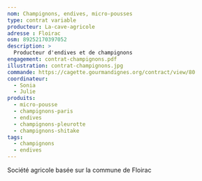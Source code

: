 ```yaml
---
nom: Champignons, endives, micro-pousses
type: contrat variable
producteur: La-cave-agricole
adresse : Floirac
osm: 89252170397052
description: >
  Producteur d'endives et de champignons 
engagement: contrat-champignons.pdf
illustration: contrat-champignons.jpg
commande: https://cagette.gourmandignes.org/contract/view/80
coordinateur: 
  - Sonia
  - Julie
produits:
  - micro-pousse
  - champignons-paris
  - endives
  - champignons-pleurotte
  - champignons-shitake
tags:
  - champignons
  - endives
---
```


Société agricole basée sur la commune de Floirac